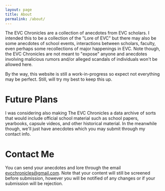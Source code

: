```yaml
---
layout: page
title: About
permalink: /about/
---
```


The EVC Chronicles are a collection of anecdotes from EVC scholars. I intended this to be a collection of the "Lore of EVC" but there may also be some anecdotes of school events, interactions between scholars, faculty, even perhaps some recollections of major happenings in EVC. Note though, the EVC Chronicles are not meant to "expose" anyone and anecdotes involving malicious rumors and/or alleged scandals of individuals won't be allowed here.

By the way, this website is still a work-in-progress so expect not everything may be perfect. Still, will try my best to keep this up.

# Future Plans
I was considering also making The EVC Chronicles a data archive of sorts that would include official school material such as school papers, yearbooks, capsule videos, and other historical material. In the meanwhile though, we'll just have anecdotes which you may submit through my contact info.

# Contact Me
You can send your anecdotes and lore through the email [evcchronicles@gmail.com](mailto:evcchronicles@gmail.com). Note that your content will still be screened before submission, however you will be notified of any changes or if your submission will be rejection.